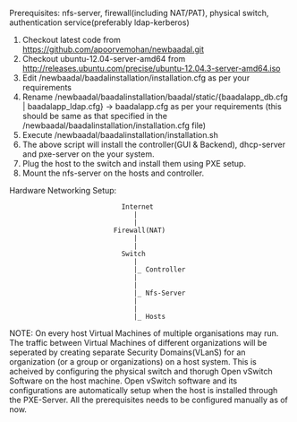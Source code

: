 Prerequisites: nfs-server, firewall(including NAT/PAT), physical switch, authentication service(preferably ldap-kerberos)

1. Checkout latest code from https://github.com/apoorvemohan/newbaadal.git
2. Checkout ubuntu-12.04-server-amd64 from http://releases.ubuntu.com/precise/ubuntu-12.04.3-server-amd64.iso
2. Edit /newbaadal/baadalinstallation/installation.cfg as per your requirements
3. Rename /newbaadal/baadalinstallation/baadal/static/{baadalapp_db.cfg | baadalapp_ldap.cfg} -> baadalapp.cfg as per your requirements (this should be same as that specified in the /newbaadal/baadalinstallation/installation.cfg file)
4. Execute /newbaadal/baadalinstallation/installation.sh
5. The above script will install the controller(GUI & Backend), dhcp-server and pxe-server on the your system.
6. Plug the host to the switch and install them using PXE setup.
7. Mount the nfs-server on the hosts and  controller.


Hardware Networking Setup:



                                Internet
                                   |
                                   |
                              Firewall(NAT)
                                   |
                                   |
                                Switch
                                   |    
                                   |_ Controller
                                   |    
                                   |    
                                   |_ Nfs-Server
                                   |    
                                   |    
                                   |_ Hosts


NOTE: On every host Virtual Machines of multiple organisations may run. The traffic between Virtual Machines of different organizations will be seperated by creating separate Security Domains(VLanS) for an organization (or a group or organizations) on a host system. This is acheived by configuring the physical switch and thorugh Open vSwitch Software on the host machine. Open vSwitch software and its configurations are automatically setup when the host is installed through the PXE-Server. All the prerequisites needs to be configured manually as of now.
